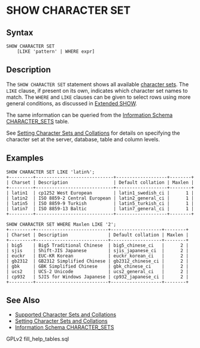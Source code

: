 
# SHOW CHARACTER SET

## Syntax


```
SHOW CHARACTER SET
    [LIKE 'pattern' | WHERE expr]
```


## Description


The `SHOW CHARACTER SET` statement shows all available [character sets](../../../../data-types/string-data-types/character-sets/README.md). The `LIKE` clause, if present on its own, indicates which character
set names to match. The `WHERE` and `LIKE` clauses can be given to select rows using more general conditions, as discussed in [Extended SHOW](extended-show.md).


The same information can be queried from the [Information Schema CHARACTER_SETS](../system-tables/information-schema/information-schema-tables/information-schema-character_sets-table.md) table.


See [Setting Character Sets and Collations](../../../../data-types/string-data-types/character-sets/setting-character-sets-and-collations.md) for details on specifying the character set at the server, database, table and column levels.


## Examples


```
SHOW CHARACTER SET LIKE 'latin%';
+---------+-----------------------------+-------------------+--------+
| Charset | Description                 | Default collation | Maxlen |
+---------+-----------------------------+-------------------+--------+
| latin1  | cp1252 West European        | latin1_swedish_ci |      1 |
| latin2  | ISO 8859-2 Central European | latin2_general_ci |      1 |
| latin5  | ISO 8859-9 Turkish          | latin5_turkish_ci |      1 |
| latin7  | ISO 8859-13 Baltic          | latin7_general_ci |      1 |
+---------+-----------------------------+-------------------+--------+
```

```
SHOW CHARACTER SET WHERE Maxlen LIKE '2';
+---------+---------------------------+-------------------+--------+
| Charset | Description               | Default collation | Maxlen |
+---------+---------------------------+-------------------+--------+
| big5    | Big5 Traditional Chinese  | big5_chinese_ci   |      2 |
| sjis    | Shift-JIS Japanese        | sjis_japanese_ci  |      2 |
| euckr   | EUC-KR Korean             | euckr_korean_ci   |      2 |
| gb2312  | GB2312 Simplified Chinese | gb2312_chinese_ci |      2 |
| gbk     | GBK Simplified Chinese    | gbk_chinese_ci    |      2 |
| ucs2    | UCS-2 Unicode             | ucs2_general_ci   |      2 |
| cp932   | SJIS for Windows Japanese | cp932_japanese_ci |      2 |
+---------+---------------------------+-------------------+--------+
```

## See Also


* [Supported Character Sets and Collations](../../../../data-types/string-data-types/character-sets/supported-character-sets-and-collations.md)
* [Setting Character Sets and Collations](../../../../data-types/string-data-types/character-sets/setting-character-sets-and-collations.md)
* [Information Schema CHARACTER_SETS](../system-tables/information-schema/information-schema-tables/information-schema-character_sets-table.md)


GPLv2 fill_help_tables.sql

